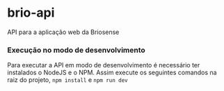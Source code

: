 # brio-api

API para a aplicação web da Briosense

  

### Execução no modo de desenvolvimento

Para executar a API em modo de desenvolvimento é necessário ter instalados o NodeJS e o NPM. Assim execute os seguintes comandos  na raiz do projeto,  `npm install` e `npm run dev` 
